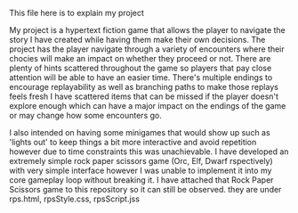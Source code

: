 This file here is to explain my project 

My project is a hypertext fiction game that allows the player to navigate the story I have created while having them make their own decisions. 
The project has the player navigate through a variety of encounters where their chocies will make an impact on whether they proceed or not.
There are plenty of hints scattered throughout the game so players that pay close attention will be able to have an easier time.
There's multiple endings to encourage replayability as well as branching paths to make those replays feels fresh
I have scattered items that can be missed if the player doesn't explore enough which can have a major impact on the endings of the game or may change how some encounters go.

I also intended on having some minigames that would show up such as 'lights out' to keep things a bit more interactive and avoid repetition however due to time constraints this was unachievable.
I have developed an extremely simple rock paper scissors game (Orc, Elf, Dwarf rspectively) with very simple interface however I was unable to implement it into my core gameplay loop without breaking it.
I have attached that Rock Paper Scissors game to this repository so it can still be observed.
they are under rps.html, rpsStyle.css, rpsScript.jss
